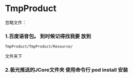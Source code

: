 # TmpProduct
忽略文件：
### 1.百度语音包。 到时候记得找我要 放到 
    TmpProduct/TmpProduct/Resource/ 
  文件夹下
  ### 2.极光推送的JCore文件夹 使用命令行 pod install 安装
